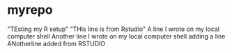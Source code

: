 # myrepo
"TEsting my R setup"
"THis line is from Rstudio"
A line I wrote on my local computer shell
Another line I wrote on my local computer shell
adding a line
ANotherline added from RSTUDIO
